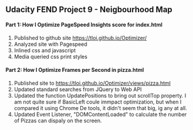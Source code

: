 ﻿## Udacity FEND Project 9 - Neigbourhood Map

#### Part 1: How I Optimize PageSpeed Insights score for index.html
1. Published to github site https://tloi.github.io/Optimizer/
2. Analyzed site with Pagespeed
3. Inlined css and javascript
4. Media queried css print styles

#### Part 2: How I Optimize Frames per Second in pizza.html
1. Published site to https://tloi.github.io/Optimizer/views/pizza.html
2. Updated standard searches from JQuery to Web API
3. Updated the function UpdatePositions to bring out scrollTop property. I am not quite sure if BasicLeft coule immpact optimization, but when I compared it using Chrome De tools, it didn't seem that big, ig any at all.
4. Updated Event Listener, "DOMContentLoaded" to calculate the number of Pizzas can dispaly on the screen.